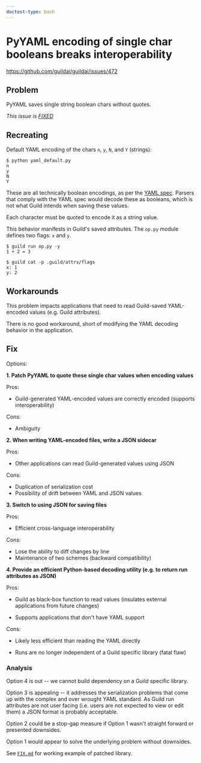 ```yaml
---
doctest-type: bash
---
```


# PyYAML encoding of single char booleans breaks interoperability

https://github.com/guildai/guildai/issues/472

## Problem

PyYAML saves single string boolean chars without quotes.

*This issue is [FIXED](FIX.md)*

## Recreating

Default YAML encoding of the chars `n`, `y`, `N`, and `Y` (strings):

    $ python yaml_default.py
    n
    y
    N
    Y

These are all technically boolean encodings, as per the [YAML
spec](https://yaml.org/type/bool.html). Parsers that comply with the
YAML spec would decode these as booleans, which is not what Guild
intends when saving these values.

Each character must be quoted to encode it as a string value.

This behavior manifests in Guild's saved attributes. The `op.py`
module defines two flags: `x` and `y`.

    $ guild run op.py -y
    1 + 2 = 3

    $ guild cat -p .guild/attrs/flags
    x: 1
    y: 2

## Workarounds

This problem impacts applications that need to read Guild-saved
YAML-encoded values (e.g. Guild attributes).

There is no good workaround, short of modifying the YAML decoding
behavior in the application.

## Fix

Options:

**1. Patch PyYAML to quote these single char values when encoding values**

Pros:

 - Guild-generated YAML-encoded values are correctly encoded (supports
   interoperability)

Cons:

 - Ambiguity

**2. When writing YAML-encoded files, write a JSON sidecar**

Pros:

- Other applications can read Guild-generated values using JSON

Cons:

- Duplication of serialization cost
- Possibility of drift between YAML and JSON values

**3. Switch to using JSON for saving files**

Pros:

- Efficient cross-language interoperability

Cons:

- Lose the ability to diff changes by line
- Maintenance of two schemes (backward compatibility)

**4. Provide an efficient Python-based decoding utility (e.g. to
     return run attributes as JSON)**

Pros:

- Guild as black-box function to read values (insulates external
  applications from future changes)

- Supports applications that don't have YAML support

Cons:

- Likely less efficient than reading the YAML directly

- Runs are no longer independent of a Guild specific library (fatal
  flaw)

### Analysis

Option 4 is out -- we cannot build dependency on a Guild specific
library.

Option 3 is appealing -- it addresses the serialization problems that
come up with the complex and over wrought YAML standard. As Guild run
attributes are not user facing (i.e. users are not expected to view or
edit them) a JSON format is probably acceptable.

Option 2 could be a stop-gap measure if Option 1 wasn't straight
forward or presented downsides.

Option 1 would appear to solve the underlying problem without
downsides.

See [`FIX.md`](FIX.md) for working example of patched library.
